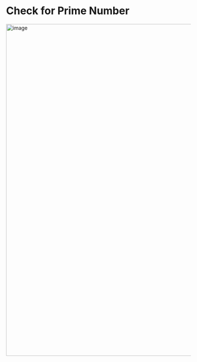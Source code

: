 # Check for Prime Number

<img width="1755" height="902" alt="image" src="https://github.com/user-attachments/assets/749a9ba7-c0a8-494e-a721-f1d70d1c9c7b" />
